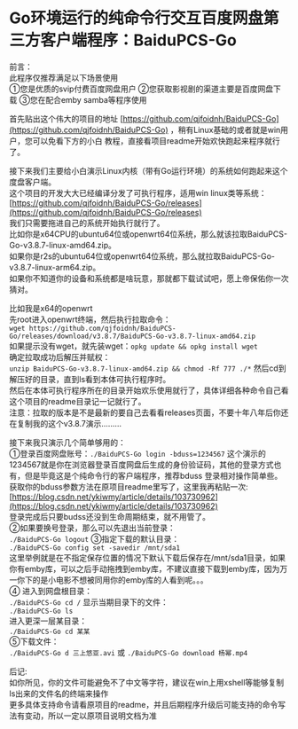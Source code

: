 # Go环境运行的纯命令行交互百度网盘第三方客户端程序：BaiduPCS-Go

前言：         
此程序仅推荐满足以下场景使用         
①您是优质的svip付费百度网盘用户
②您获取影视剧的渠道主要是百度网盘下载
③您在配合emby samba等程序使用

首先贴出这个伟大的项目的地址 [https://github.com/qjfoidnh/BaiduPCS-Go](https://github.com/qjfoidnh/BaiduPCS-Go) ，稍有Linux基础的或者就是win用户，您可以免看下方的小白
教程，直接看项目readme开始欢快跑起来程序就行了。                  

接下来我们主要给小白演示Linux内核（带有Go运行环境）的系统如何跑起来这个度盘客户端。              
这个项目的开发大大已经编译分发了可执行程序，适用win linux类等系统：[https://github.com/qjfoidnh/BaiduPCS-Go/releases](https://github.com/qjfoidnh/BaiduPCS-Go/releases)  
我们只需要拖进自己的系统开始执行就行了。           
比如你是x64CPU的ubuntu64位或openwrt64位系统，那么就该拉取BaiduPCS-Go-v3.8.7-linux-amd64.zip。         
如果你是r2s的ubuntu64位或openwrt64位系统，那么就拉取BaiduPCS-Go-v3.8.7-linux-arm64.zip。                
如果你不知道你的设备和系统都是啥玩意，那就都下载试试吧，愿上帝保佑你一次猜对。                

比如我是x64的openwrt             
先root进入openwrt终端，然后执行拉取命令：          
`wget https://github.com/qjfoidnh/BaiduPCS-Go/releases/download/v3.8.7/BaiduPCS-Go-v3.8.7-linux-amd64.zip`     
如果提示没有wget，就先装wget：`opkg update && opkg install wget`          
确定拉取成功后解压并赋权：        
`unzip BaiduPCS-Go-v3.8.7-linux-amd64.zip && chmod -Rf 777 ./*`
然后cd到解压好的目录，直到ls看到本体可执行程序时。             
然后在本体可执行程序所在的目录开始欢乐使用就行了，具体详细各种命令自己看这个项目的readme目录记一记就行了。      
注意：拉取的版本是不是最新的要自己去看看releases页面，不要十年八年后你还在复制我的这个v3.8.7演示.........

接下来我只演示几个简单够用的：         
①登录百度网盘账号：`./BaiduPCS-Go login -bduss=1234567` 这个演示的1234567就是你在浏览器登录百度网盘后生成的身份验证码，其他的登录方式也有，但是毕竟这是个纯命令行的客户端程序，推荐bduss
登录相对操作简单些。获取你的bduss参数方法在原项目readme里写了，这里我再粘贴一次:[https://blog.csdn.net/ykiwmy/article/details/103730962](https://blog.csdn.net/ykiwmy/article/details/103730962)         
登录完成后只要budss还没到生命周期结束，就不用管了。          
②如果要换号登录，那么可以先退出当前登录：     
`./BaiduPCS-Go logout`
③指定下载的默认目录：      
`./BaiduPCS-Go config set -savedir /mnt/sda1`      
这里举例就是在不指定保存位置的情况下默认下载后保存在/mnt/sda1目录，如果你有emby库，可以之后手动拖拽到emby库，不建议直接下载到emby库，因为万一你下的是小电影不想被同用你的emby库的人看到呢。。。           
④
进入到网盘根目录：      
`./BaiduPCS-Go cd /`
显示当期目录下的文件：      
`./BaiduPCS-Go ls`       
进入更深一层某目录：      
`./BaiduPCS-Go cd 某某`      
⑤下载文件：       
`./BaiduPCS-Go d 三上悠亚.avi` 或 `./BaiduPCS-Go download 杨幂.mp4`        

后记:   
如你所见，你的文件可能避免不了中文等字符，建议在win上用xshell等能够复制ls出来的文件名的终端来操作   
更多具体支持命令请看原项目的readme，并且后期程序升级后可能支持的命令写法有变动，所以一定以原项目说明文档为准        



